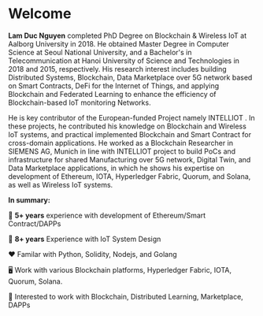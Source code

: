 # Welcome 

**Lam Duc Nguyen** completed PhD Degree on Blockchain & Wireless IoT at Aalborg University in 2018. He obtained Master Degree in Computer Science at Seoul National University, and a Bachelor's in Telecommunication at Hanoi University of Science and Technologies in 2018 and 2015, respectively. His research interest includes building Distributed Systems, Blockchain, Data Marketplace over 5G network based on Smart Contracts, DeFi for the Internet of Things, and applying Blockchain and Federated Learning to enhance the efficiency of Blockchain-based IoT monitoring Networks.

He is key contributor of the European-funded Project namely INTELLIOT . In these projects, he contributed his knowledge on Blockchain and Wireless IoT systems, and practical implemented Blockchain and Smart Contract for cross-domain applications. He worked as a Blockchain Researcher in SIEMENS AG, Munich in line with INTELLIOT project to build PoCs and infrastructure for shared Manufacturing over 5G network, Digital Twin, and Data Marketplace applications, in which he shows his expertise on development of Ethereum, IOTA, Hyperledger Fabric, Quorum, and Solana, as well as Wireless IoT systems.


**In summary:**

:rocket: **5+ years** experience with development of Ethereum/Smart Contract/DAPPs

:rocket: **8+ years** Experience with IoT System Design 

:hearts: Familar with Python, Solidity, Nodejs, and Golang

:desktop_computer: Work with various Blockchain platforms, Hyperledger Fabric, IOTA, Quorum, Solana. 

:notebook_with_decorative_cover: Interested to work with Blockchain, Distributed Learning, Marketplace, DAPPs
